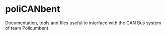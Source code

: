 # poliCANbent

Documentation, tools and files useful to interface with the CAN Bus system of
team Policumbent